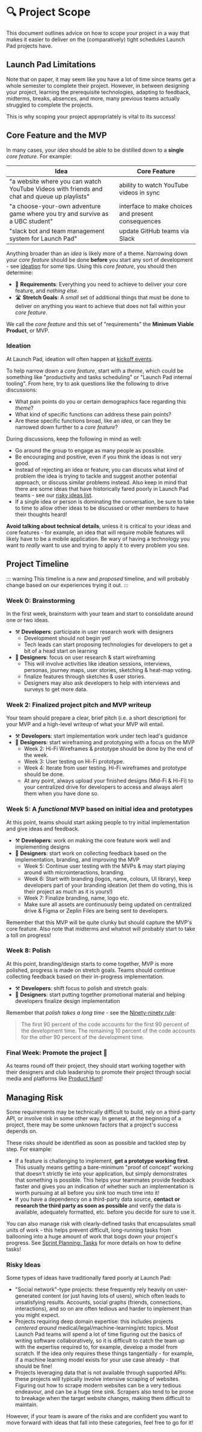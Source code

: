 # 🔍 Project Scope

This document outlines advice on how to scope your project in a way that makes it easier to deliver on the (comparatively) tight schedules Launch Pad projects have.

## Launch Pad Limitations

Note that on paper, it may seem like you have a lot of time since teams get a whole semester to complete their project. However, in between designing your project, learning the prerequisite technologies, adapting to feedback, midterms, breaks, absences, and more, many previous teams actually struggled to complete the projects.

This is why scoping your project appropriately is vital to its success!

## Core Feature and the MVP

In many cases, your _idea_ should be able to be distilled down to a **single** _core feature_. For example:

| Idea                                                                                        | Core Feature                                       |
| ------------------------------------------------------------------------------------------- | -------------------------------------------------- |
| "a website where you can watch YouTube Videos with friends and chat and queue up playlists" | ability to watch YouTube videos in sync            |
| "a choose-your-own adventure game where you try and survive as a UBC student"               | interface to make choices and present consequences |
| "slack bot and team management system for Launch Pad"                                       | update GitHub teams via Slack                      |

Anything broader than an _idea_ is likely more of a theme. Narrowing down your _core feature_ should be done **before** you start any sort of development - see [ideation](#ideation) for some tips. Using this _core feature_, you should then determine:

- 💪 **Requirements**: Everything you need to achieve to deliver your core feature, and _nothing else_.
- 🛣 **Stretch Goals**: A _small_ set of additional things that must be done to deliver on anything you want to achieve that does not fall within your _core feature_.

We call the _core feature_ and this set of "requirements" the **Minimum Viable Product**, or MVP.

### Ideation

At Launch Pad, ideation will often happen at [kickoff events](/handbook/strategy/recurring-processes.md#kickoff-event).

To help narrow down a _core feature_, start with a _theme_, which could be something like "productivity and tasks scheduling" or "Launch Pad internal tooling". From here, try to ask questions like the following to drive discussions:

- What pain points do you or certain demographics face regarding this _theme_?
- What kind of specific functions can address these pain points?
- Are these specific functions broad, like an _idea_, or can they be narrowed down further to a _core feature_?

During discussions, keep the following in mind as well:

- Go around the group to engage as many people as possible.
- Be encouraging and positive, even if you think the ideas is not very good.
- Instead of rejecting an idea or feature, you can discuss what kind of problem the idea is trying to tackle and suggest another potential approach, or discuss similar problems instead. Also keep in mind that there are some ideas that have historically fared poorly in Launch Pad teams - see our [risky ideas list](#risky-ideas).
- If a single idea or person is dominating the conversation, be sure to take to time to allow other ideas to be discussed or other members to have their thoughts heard!

**Avoid talking about technical details**, unless it is critical to your ideas and core features - for example, an idea that will require mobile features will likely have to be a mobile application. Be wary of having a technology you want to _really_ want to use and trying to apply it to every problem you see.

## Project Timeline

::: warning
This timeline is a _new_ and _proposed_ timeline, and will probably change based on our experiences trying it out.
:::

### Week 0: Brainstorming

In the first week, brainstorm with your team and start to consolidate around one or two ideas.

- ⚒️ **Developers**: participate in user research work with designers
  - Development should not begin yet!
  - Tech leads can start proposing technologies for developers to get a bit of a head start on learning
- 🎨 **Designers**: focus on user research & start wireframing
  - This will involve activities like ideation sessions, interviews, personas, journey maps, user stories, sketching & heat-map voting.
  - finalize features through sketches & user stories.
  - Designers may also ask developers to help with interviews and surveys to get more data.

### Week 2: Finalized project pitch and MVP writeup

Your team should prepare a clear, brief pitch (i.e. a short description) for your MVP and a high-level writeup of what your MVP will entail.

- ⚒️ **Developers**: start implementation work under tech lead's guidance
- 🎨 **Designers**: start wireframing and prototyping with a focus on the MVP
  - Week 2: Hi-Fi Wireframes & prototype should be done by the end of the week.
  - Week 3: User testing on Hi-Fi prototype.
  - Week 4: Iterate from user testing. Hi-Fi wireframes and prototype should be done.
  - At any point, always upload your finished designs (Mid-Fi & Hi-Fi) to your centralized drive for developers to access and always alert them when you have done so.

### Week 5: A _functional_ MVP based on initial idea and prototypes

At this point, teams should start asking people to try initial implementation and give ideas and feedback.

- ⚒️ **Developers**: work on making the core feature work well and implementing designs
- 🎨 **Designers**: start work on collecting feedback based on the implementation, branding, and improving the MVP
  - Week 5: Continue user testing with the MVPs & may start playing around with microinteractions, branding.
  - Week 6: Start with branding (logos, name, colours, UI library), keep developers part of your branding ideation (let them do voting, this is their project as much as it is yours!)
  - Week 7: Finalize branding, name, logo etc.
  - Make sure all assets are continuously being updated on centralized drive & Figma or Zeplin Files are being sent to developers.

Remember that this MVP will be quite clunky but should capture the MVP's core feature. Also note that midterms and whatnot will probably start to take a toll on progress!

### Week 8: Polish

At this point, branding/design starts to come together, MVP is more polished, progress is made on stretch goals. Teams should continue collecting feedback based on their in-progress implementation.

- ⚒️ **Developers**: shift focus to polish and stretch goals
- 🎨 **Designers**: start putting together promotional material and helping developers finalize design implementation

Remember that _polish takes a long time_ - see the [Ninety-ninety rule](https://en.wikipedia.org/wiki/Ninety-ninety_rule):

> The first 90 percent of the code accounts for the first 90 percent of the development time. The remaining 10 percent of the code accounts for the other 90 percent of the development time.

### Final Week: Promote the project 🚀

As teams round off their project, they should start working together with their designers and club leadership to promote their project through social media and platforms like [Product Hunt](https://www.producthunt.com/)!

## Managing Risk

Some requirements may be technically difficult to build, rely on a third-party API, or involve risk in some other way. In general, at the beginning of a project, there may be some unknown factors that a project's success depends on.

These risks should be identified as soon as possible and tackled step by step. For example:

- If a feature is challenging to implement, **get a prototype working first**. This usually means getting a bare-minimum "proof of concept" working that doesn't strictly tie into your application, but simply demonstrates that something is possible. This helps your teammates provide feedback faster and gives you an indication of whether such an implementation is worth pursuing at all before you sink too much time into it!
- If you have a dependency on a third-party data source, **contact or research the third party as soon as possible** and verify the data is available, adequately formatted, etc. before you decide for sure to use it.

You can also manage risk with clearly-defined tasks that encapsulates small units of work - this helps prevent difficult, long-running tasks from ballooning into a huge amount of work that bogs down your project's progress. See [Sprint Planning: Tasks](sprints.md#tasks) for more details on how to define tasks!

### Risky Ideas

Some types of ideas have traditionally fared poorly at Launch Pad:

- "Social network"-type projects: these frequently rely heavily on user-generated content (or just having lots of users), which often leads to unsatisfying results. Accounts, social graphs (friends, connections, interactions), and so on are often tedious and harder to implement than you might expect.
- Projects requiring deep domain expertise: this includes projects _centered around_ medical/legal/machine-learning/etc topics. Most Launch Pad teams will spend a lot of time figuring out the basics of writing software collaboratively, so it is difficult to catch the team up with the expertise required to, for example, develop a model from scratch. If the idea only requires these things tangentially - for example, if a machine learning model exists for your use case already - that should be fine!
- Projects leveraging data that is not available through supported APIs: these projects will typically involve intensive scraping of websites. Figuring out how to scrape modern websites can be a very tedious endeavour, and can be a huge time sink. Scrapers also tend to be prone to breakage when the target website changes, making them difficult to maintain.

However, if your team is aware of the risks and are confident you want to move forward with ideas that fall into these categories, feel free to go for it!
